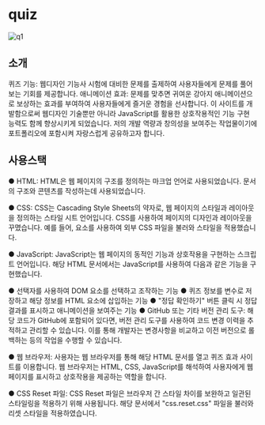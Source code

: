 # quiz
![q1](https://github.com/hyeonbeen97/quiz/assets/125417850/b211d447-7d56-4031-9ce4-5eb6950c8580)

## 소개
퀴즈 기능: 웹디자인 기능사 시험에 대비한 문제를 출제하여 사용자들에게 문제를 풀어보는 기회를 제공합니다.
애니메이션 효과: 문제를 맞추면 귀여운 강아지 애니메이션으로 보상하는 효과를 부여하여 사용자들에게 즐거운 경험을 선사합니다.
이 사이트를 개발함으로써 웹디자인 기술뿐만 아니라 JavaScript를 활용한 상호작용적인 기능 구현 능력도 함께 향상시키게 되었습니다. 저의 개발 역량과 창의성을 보여주는 작업물이기에 포트폴리오에 포함시켜 자랑스럽게 공유하고자 합니다.

## 사용스택
 ● HTML: HTML은 웹 페이지의 구조를 정의하는 마크업 언어로 사용되었습니다. 문서의 구조와 콘텐츠를 작성하는데 사용되었습니다.

 ● CSS: CSS는 Cascading Style Sheets의 약자로, 웹 페이지의 스타일과 레이아웃을 정의하는 스타일 시트 언어입니다. CSS를 사용하여 페이지의 디자인과 레이아웃을 꾸몄습니다. 예를 들어, <link> 요소를 사용하여 외부 CSS 파일을 불러와 스타일을 적용했습니다.

 ● JavaScript: JavaScript는 웹 페이지의 동적인 기능과 상호작용을 구현하는 스크립트 언어입니다. 해당 HTML 문서에서는 JavaScript를 사용하여 다음과 같은 기능을 구현했습니다.

 ● 선택자를 사용하여 DOM 요소를 선택하고 조작하는 기능
 ● 퀴즈 정보를 변수로 저장하고 해당 정보를 HTML 요소에 삽입하는 기능
 ● "정답 확인하기" 버튼 클릭 시 정답 결과를 표시하고 애니메이션을 보여주는 기능
 ● GitHub 또는 기타 버전 관리 도구: 해당 코드가 GitHub에 포함되어 있다면, 버전 관리 도구를 사용하여 코드 변경 이력을 추적하고 관리할 수 있습니다. 이를 통해 개발자는 변경사항을 비교하고 이전 버전으로 롤백하는 등의 작업을 수행할 수 있습니다.

 ● 웹 브라우저: 사용자는 웹 브라우저를 통해 해당 HTML 문서를 열고 퀴즈 효과 사이트를 이용합니다. 웹 브라우저는 HTML, CSS, JavaScript를 해석하여 사용자에게 웹 페이지를 표시하고 상호작용을 제공하는 역할을 합니다.

 ● CSS Reset 파일: CSS Reset 파일은 브라우저 간 스타일 차이를 보완하고 일관된 스타일링을 적용하기 위해 사용됩니다. 해당 문서에서 "css.reset.css" 파일을 불러와 리셋 스타일을 적용하였습니다.
